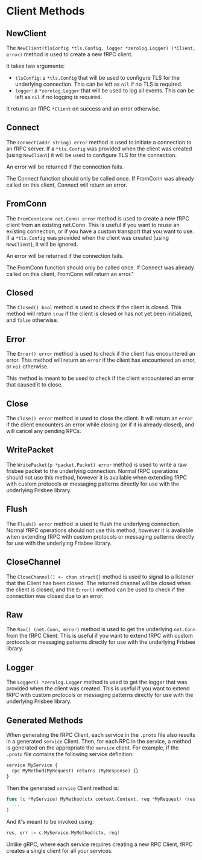 # Client Methods

## NewClient

The `NewClient(tlsConfig *tls.Config, logger *zerolog.Logger) (*Client, error)` method is used to create a new fRPC client.

It takes two arguments:

- `tlsConfig`: a `*tls.Config` that will be used to configure TLS for the underlying connection. This can be left as `nil` if no TLS is required.
- `logger`: a `*zerolog.Logger` that will be used to log all events. This can be left as `nil` if no logging is required.

It returns an fRPC `*Client` on success and an error otherwise.

## Connect

The `Connect(addr string) error` method is used to initiate a connection to an fRPC server.
If a `*tls.Config` was provided when the client was created (using `NewClient`)
it will be used to configure TLS for the connection.

An error will be returned if the connection fails.

<Note>
  The Connect function should only be called once. If FromConn was already
  called on this client, Connect will return an error.
</Note>

## FromConn

The `FromConn(conn net.Conn) error` method is used to create a new fRPC client from an existing net.Conn. This is useful if you want to reuse an existing connection, or
if you have a custom transport that you want to use. If a `*tls.Config` was provided when the client was created (using `NewClient`), it will be ignored.

An error will be returned if the connection fails.

<Note>
  The FromConn function should only be called once. If Connect was already
  called on this client, FromConn will return an error."
</Note>

## Closed

The `Closed() bool` method is used to check if the client is closed. This method will return `true` if the client is closed or has not yet been initialized, and `false` otherwise.

## Error

The `Error() error` method is used to check if the client has encountered an error. This method will return an `error` if the client has encountered an error, or `nil` otherwise.

This method is meant to be used to check if the client encountered an error that caused it to close.

## Close

The `Close() error` method is used to close the client. It will return an `error` if the client encounters an error while closing (or if it is already closed), and will cancel any pending RPCs.

## WritePacket

The `WritePacket(p *packet.Packet) error` method is used to write a raw frisbee packet to the underlying connection. Normal fRPC operations should not use this method, however it is available
when extending fRPC with custom protocols or messaging patterns directly for use with the underlying Frisbee library.

## Flush

The `Flush() error` method is used to flush the underlying connection. Normal fRPC operations should not use this method, however it is available
when extending fRPC with custom protocols or messaging patterns directly for use with the underlying Frisbee library.

## CloseChannel

The `CloseChannel() <- chan struct{}` method is used to signal to a listener that the Client has been closed.
The returned channel will be closed when the client is closed, and the `Error()` method can be used to check if the connection was closed due to an error.

## Raw

The `Raw() (net.Conn, error)` method is used to get the underlying `net.Conn` from the fRPC Client. This is useful if you want to extend fRPC with custom protocols or messaging patterns directly for use with the underlying Frisbee library.

## Logger

The `Logger() *zerolog.Logger` method is used to get the logger that was provided when the client was created. This is useful if you want to extend fRPC with custom protocols or messaging patterns directly for use with the underlying Frisbee library.

## Generated Methods

When generating the fRPC Client, each service in the `.proto` file also results in a generated `service` Client.
Then, for each RPC in the service, a method is generated on the appropriate the `service` client.
For example, if the `.proto` file contains the following service definition:

```proto
service MyService {
  rpc MyMethod(MyRequest) returns (MyResponse) {}
}
```

Then the generated `service` Client method is:

```go
func (c *MyService) MyMethod(ctx context.Context, req *MyRequest) (res *MyResponse, err error) {
  ...
}
```

And it's meant to be invoked using:

```go
res, err := c.MyService.MyMethod(ctx, req)
```

Unlike gRPC, where each service requires creating a new RPC Client, fRPC creates a single client for all your services.
